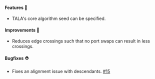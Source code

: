 #### Features 🚀

- TALA's core algorithm seed can be specified.

#### Improvements 🧹

- Reduces edge crossings such that no port swaps can result in less crossings.

#### Bugfixes ⛑️

- Fixes an alignment issue with descendants. [#15](https://github.com/terrastruct/TALA/issues/15)
